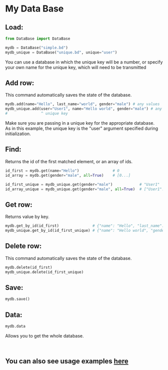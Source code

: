 # My Data Base

## Load:
```python
from DataBase import DataBase

mydb = DataBase("simple.bd")
mydb_unique = DataBase("unique.bd", unique="user")
```

You can use a database in which the unique key will be a number, or specify your own name for the unique key, which will need to be transmitted

## Add row:
This command automatically saves the state of the database.
```python
mydb.add(name="Hello", last_name="world", gender="male") # any values
mydb_unique.add(user="User1", name="Hello world", gender="male") # any values
#               ^ unique key
```
Make sure you are passing in a unique key for the appropriate database. <br>
As in this example, the unique key is the "user" argument specified during initialization.


## Find:
Returns the id of the first matched element, or an array of ids.
```python
id_first = mydb.get(name="Hello")               # 0
id_array = mydb.get(gender="male", all=True)    # [0...]
```
```python
id_first_unique = mydb_unique.get(gender="male")            # "User1"
id_array_unique = mydb_unique.get(gender="male", all=True)  # ["User1"...]
```

## Get row:
Returns value by key.
```python
mydb.get_by_id(id_first)               # {"name": "Hello", "last_name": "world", "gender": "male"}
mydb_unique.get_by_id(id_first_unique) # {"name": "Hello world", "gender": "male"}
```

## Delete row:
This command automatically saves the state of the database.
```python
mydb.delete(id_first)
mydb_unique.delete(id_first_unique)
```

## Save:
```python
mydb.save()
```

## Data:
```python
mydb.data
```
Allows you to get the whole database.

<br>

## You can also see usage examples <a href="examples/">here</a>
